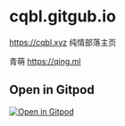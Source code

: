 # cqbl.gitgub.io
https://cqbl.xyz 纯情部落主页

青萌 https://qing.ml

## Open in Gitpod
[![Open in Gitpod](https://gitpod.io/button/open-in-gitpod.svg)](https://gitpod.io/#https://github.com/cqbl/cqbl.github.io)
